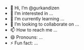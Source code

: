 - 👋 Hi, I’m @gurkandizen
- 👀 I’m interested in ...
- 🌱 I’m currently learning ...
- 💞️ I’m looking to collaborate on ...
- 📫 How to reach me ...
- 😄 Pronouns: ...
- ⚡ Fun fact: ...

<!---
gurkandizen/gurkandizen is a ✨ special ✨ repository because its `README.md` (this file) appears on your GitHub profile.
You can click the Preview link to take a look at your changes.
--->
